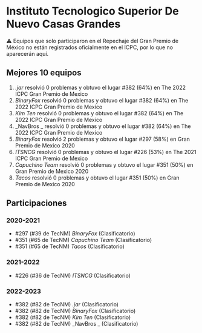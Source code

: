 # Instituto Tecnologico Superior De Nuevo Casas Grandes

:warning: Equipos que solo participaron en el Repechaje del Gran Premio de México no están registrados oficialmente en el ICPC, por lo que no aparecerán aquí.

## Mejores 10 equipos

1. _.jar_ resolvió 0 problemas y obtuvo el lugar #382 (64%) en The 2022 ICPC Gran Premio de Mexico
1. _BinaryFox_ resolvió 0 problemas y obtuvo el lugar #382 (64%) en The 2022 ICPC Gran Premio de Mexico
1. _Kim Ten_ resolvió 0 problemas y obtuvo el lugar #382 (64%) en The 2022 ICPC Gran Premio de Mexico
1. _NavBros _ resolvió 0 problemas y obtuvo el lugar #382 (64%) en The 2022 ICPC Gran Premio de Mexico
1. _BinaryFox_ resolvió 2 problemas y obtuvo el lugar #297 (58%) en Gran Premio de Mexico 2020
1. _ITSNCG_ resolvió 0 problemas y obtuvo el lugar #226 (53%) en The 2021 ICPC Gran Premio de Mexico
1. _Capuchino Team_ resolvió 0 problemas y obtuvo el lugar #351 (50%) en Gran Premio de Mexico 2020
1. _Tacos_ resolvió 0 problemas y obtuvo el lugar #351 (50%) en Gran Premio de Mexico 2020

## Participaciones

### 2020-2021

- #297 (#39 de TecNM) _BinaryFox_ (Clasificatorio)
- #351 (#65 de TecNM) _Capuchino Team_ (Clasificatorio)
- #351 (#65 de TecNM) _Tacos_ (Clasificatorio)

### 2021-2022

- #226 (#36 de TecNM) _ITSNCG_ (Clasificatorio)

### 2022-2023

- #382 (#82 de TecNM) _.jar_ (Clasificatorio)
- #382 (#82 de TecNM) _BinaryFox_ (Clasificatorio)
- #382 (#82 de TecNM) _Kim Ten_ (Clasificatorio)
- #382 (#82 de TecNM) _NavBros _ (Clasificatorio)



